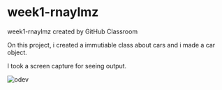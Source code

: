 # week1-rnaylmz
week1-rnaylmz created by GitHub Classroom

On this project, i created a immutiable class about cars and i made a car object.

I took a screen capture for seeing output.

![odev](https://user-images.githubusercontent.com/82233346/175706654-d2439d13-e8ef-4133-b73f-9ad0cfb99666.png)
